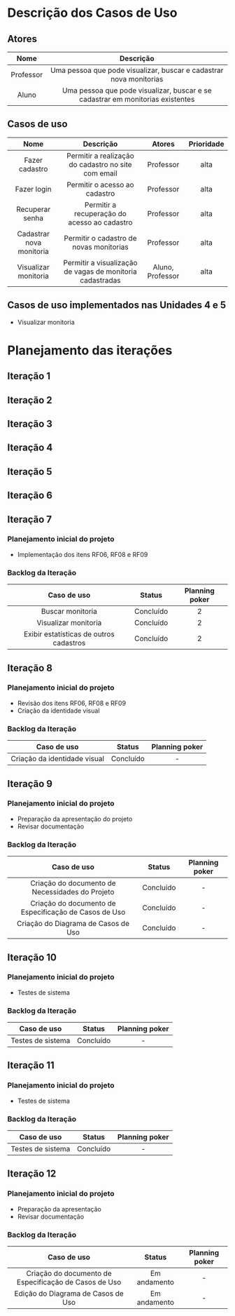# Descrição dos Casos de Uso

## Atores

|Nome|Descrição|
|:--:|:--:|
| Professor | Uma pessoa que pode visualizar, buscar e cadastrar nova monitorias |
| Aluno | Uma pessoa que pode visualizar, buscar e se cadastrar em monitorias existentes |

## Casos de uso

|Nome|Descrição|Atores|Prioridade|
|:--:|:--:|:--:|:--:|
| Fazer cadastro | Permitir a realização do cadastro no site com email | Professor | alta |
| Fazer login | Permitir o acesso ao cadastro | Professor | alta |
| Recuperar senha | Permitir a recuperação do acesso ao cadastro | Professor | alta |
| Cadastrar nova monitoria | Permitir o cadastro de novas monitorias | Professor | alta |
| Visualizar monitoria | Permitir a visualização de vagas de monitoria cadastradas | Aluno, Professor | alta |

## Casos de uso implementados nas Unidades 4 e 5
- Visualizar monitoria

# Planejamento das iterações

## Iteração 1

## Iteração 2

## Iteração 3

## Iteração 4

## Iteração 5

## Iteração 6

## Iteração 7

### Planejamento inicial do projeto
- Implementação dos itens RF06, RF08 e RF09

### Backlog da Iteração
|Caso de uso|Status|Planning poker|
|:--:|:--:|:--:|
| Buscar monitoria | Concluído | 2 |
| Visualizar monitoria | Concluído | 2 |
| Exibir estatísticas de outros cadastros | Concluído | 2 |

## Iteração 8
### Planejamento inicial do projeto
- Revisão dos itens RF06, RF08 e RF09
- Criação da identidade visual

### Backlog da Iteração
|Caso de uso|Status|Planning poker|
|:--:|:--:|:--:|
| Criação da identidade visual | Concluído | - |

## Iteração 9
### Planejamento inicial do projeto
- Preparação da apresentação do
projeto
- Revisar documentação

### Backlog da Iteração
|Caso de uso|Status|Planning poker|
|:--:|:--:|:--:|
| Criação do documento de Necessidades do Projeto | Concluído | - |
| Criação do documento de Especificação de Casos de Uso | Concluído | - |
| Criação do Diagrama de Casos de Uso | Concluído | - |

## Iteração 10
### Planejamento inicial do projeto
- Testes de sistema

### Backlog da Iteração
|Caso de uso|Status|Planning poker|
|:--:|:--:|:--:|
| Testes de sistema | Concluído | - |

## Iteração 11
### Planejamento inicial do projeto
- Testes de sistema

### Backlog da Iteração
|Caso de uso|Status|Planning poker|
|:--:|:--:|:--:|
| Testes de sistema | Concluído | - |

## Iteração 12
### Planejamento inicial do projeto
- Preparação da apresentação
- Revisar documentação

### Backlog da Iteração
|Caso de uso|Status|Planning poker|
|:--:|:--:|:--:|
| Criação do documento de Especificação de Casos de Uso | Em andamento | - |
| Edição do Diagrama de Casos de Uso | Em andamento | - |